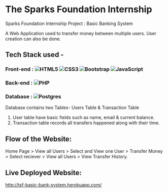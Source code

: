 # The Sparks Foundation Internship

Sparks Foundation Internship Project : Basic Banking System  

A Web Application used to transfer money between multiple users. User creation can also be done.  

## Tech Stack used - 

### Front-end : ![HTML5](https://img.shields.io/badge/html5-%23E34F26.svg?style=for-the-badge&logo=html5&logoColor=white) ![CSS3](https://img.shields.io/badge/css3-%231572B6.svg?style=for-the-badge&logo=css3&logoColor=white) ![Bootstrap](https://img.shields.io/badge/bootstrap-%23563D7C.svg?style=for-the-badge&logo=bootstrap&logoColor=white) ![JavaScript](https://img.shields.io/badge/javascript-%23323330.svg?style=for-the-badge&logo=javascript&logoColor=%23F7DF1E)

### Back-end : ![PHP](https://img.shields.io/badge/php-%23777BB4.svg?style=for-the-badge&logo=php&logoColor=white)

### Database : ![Postgres](https://img.shields.io/badge/postgres-%23316192.svg?style=for-the-badge&logo=postgresql&logoColor=white)   

Database contains two Tables- Users Table & Transaction Table 
1. User table have basic fields such as name, email & current balance. 
2. Transaction table records all transfers happened along with their time.  

## Flow of the Website: 
Home Page > View all Users > Select and View one User > Transfer Money > Select reciever > View all Users > View Transfer History.

## Live Deployed Website: 
http://tsf-basic-bank-system.herokuapp.com/
